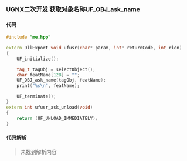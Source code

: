 ### UGNX二次开发 获取对象名称UF_OBJ_ask_name

#### 代码

```cpp
#include "me.hpp"

extern DllExport void ufusr(char* param, int* returnCode, int rlen)
{
	UF_initialize();

	tag_t tagObj = selectObject();
	char featName[128] = "";
	UF_OBJ_ask_name(tagObj, featName);
	print("%s\n", featName);

	UF_terminate();
}
extern int ufusr_ask_unload(void)
{
	return (UF_UNLOAD_IMMEDIATELY);
}
```

#### 代码解析
> 未找到解析内容

